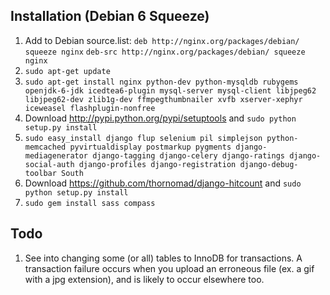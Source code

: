 ## Installation (Debian 6 Squeeze) ##
1. Add to Debian source.list:
`deb http://nginx.org/packages/debian/ squeeze nginx`
`deb-src http://nginx.org/packages/debian/ squeeze nginx`
2. `sudo apt-get update`
3. `sudo apt-get install nginx python-dev python-mysqldb rubygems openjdk-6-jdk icedtea6-plugin mysql-server mysql-client libjpeg62 libjpeg62-dev zlib1g-dev ffmpegthumbnailer xvfb xserver-xephyr iceweasel flashplugin-nonfree`
4. Download http://pypi.python.org/pypi/setuptools
and `sudo python setup.py install`
5. `sudo easy_install django flup selenium pil simplejson python-memcached pyvirtualdisplay postmarkup pygments django-mediagenerator django-tagging django-celery django-ratings django-social-auth django-profiles django-registration django-debug-toolbar South`
6. Download https://github.com/thornomad/django-hitcount
and `sudo python setup.py install`
7. `sudo gem install sass compass`

## Todo ##

1. See into changing some (or all) tables to InnoDB for transactions. A transaction failure occurs when you upload an erroneous file (ex. a gif with a jpg extension), and is likely to occur elsewhere too.